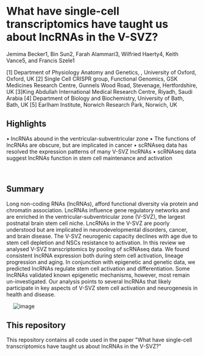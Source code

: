 
# What have single-cell transcriptomics have taught us about lncRNAs in the V-SVZ?

Jemima Becker1, Bin Sun2, Farah Alammari3, Wilfried Haerty4, Keith Vance5, and Francis Szele1

[1] Department of Physiology Anatomy and Genetics, , University of Oxford, Oxford, UK 
[2] Single Cell CRISPR group, Functional Genomics, GSK Medicines Research Centre, Gunnels Wood Road, Stevenage, Hertfordshire, UK
[3]King Abdullah International Medical Research Centre, Riyadh, Saudi Arabia
[4] Department of Biology and Biochemistry, University of Bath, Bath, UK 
[5] Earlham Institute, Norwich Research Park, Norwich, UK

## Highlights

•	lncRNAs abound in the ventricular-subventricular zone
•	The functions of lncRNAs are obscure, but are implicated in cancer
•	scRNAseq data has resolved the expression patterns of many V-SVZ lncRNAs
•	scRNAseq data suggest lncRNAs function in stem cell maintenance and activation

 
## Summary

Long non-coding RNAs (lncRNAs), afford functional diversity via protein and chromatin association. LncRNAs influence gene regulatory networks and are enriched in the ventricular-subventricular zone (V-SVZ), the largest postnatal brain stem cell niche. LncRNAs in the V-SVZ are poorly understood but are implicated in neurodevelopmental disorders, cancer, and brain disease. The V-SVZ neurogenic capacity declines with age due to stem cell depletion and NSCs resistance to activation. In this review we analysed V-SVZ transcriptomics by pooling of scRNAseq data. We found consistent lncRNA expression both during stem cell activation, lineage progression and aging. In conjunction with epigenetic and genetic data, we predicted lncRNAs regulate stem cell activation and differentiation. Some lncRNAs validated known epigenetic mechanisms, however, most remain un-investigated. Our analysis points to several lncRNAs that likely participate in key aspects of V-SVZ stem cell activation and neurogenesis in health and disease.

 
![image](https://user-images.githubusercontent.com/67189202/160295617-09e7a633-4fb3-4015-bd4f-9fdc88398cab.png)

## This repository

This repository contains all code used in the paper "What have single-cell transcriptomics have taught us about lncRNAs in the V-SVZ?"

